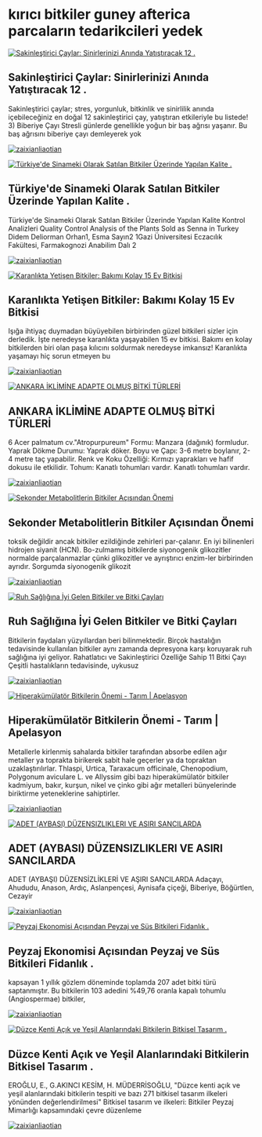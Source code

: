 # kırıcı bitkiler guney afterica parcaların tedarikcileri yedek
<a href="https://mnn.zoosnet.net/LR/Chatpre.aspx?id=MNN94995150&p=https://topgrinding.com/" target="_blank">![Sakinleştirici Çaylar: Sinirlerinizi Anında Yatıştıracak 12 .](https://github.com/technlg/images/blob/main/44.jpg)</a>
## Sakinleştirici Çaylar: Sinirlerinizi Anında Yatıştıracak 12 .
Sakinleştirici çaylar; stres, yorgunluk, bitkinlik ve sinirlilik anında içebileceğiniz en doğal 12 sakinleştirici çay, yatıştıran etkileriyle bu listede! 3) Biberiye Çayı Stresli günlerde genellikle yoğun bir baş ağrısı yaşanır. Bu baş ağrısını biberiye çayı demleyerek yok 
<a href="https://mnn.zoosnet.net/LR/Chatpre.aspx?id=MNN94995150&p=https://topgrinding.com/" target="_blank"><img src="https://github.com/technlg/images/raw/main/chat11.jpg" alt="zaixianliaotian"/></a><a href="//whatsapp.shibangsoft.com/WhatsApp.php" ><img src="https://github.com/technlg/images/raw/main/chat11.png" alt=""></a>
<a href="https://mnn.zoosnet.net/LR/Chatpre.aspx?id=MNN94995150&p=https://topgrinding.com/" target="_blank">![Türkiye'de Sinameki Olarak Satılan Bitkiler Üzerinde Yapılan Kalite .](https://github.com/technlg/images/blob/main/32.jpg)</a>
## Türkiye'de Sinameki Olarak Satılan Bitkiler Üzerinde Yapılan Kalite .
Türkiye'de Sinameki Olarak Satılan Bitkiler Üzerinde Yapılan Kalite Kontrol Analizleri Quality Control Analysis of the Plants Sold as Senna in Turkey Didem Deliorman Orhan1, Esma Sayın2 1Gazi Üniversitesi Eczacılık Fakültesi, Farmakognozi Anabilim Dalı 2
<a href="https://mnn.zoosnet.net/LR/Chatpre.aspx?id=MNN94995150&p=https://topgrinding.com/" target="_blank"><img src="https://github.com/technlg/images/raw/main/chat11.jpg" alt="zaixianliaotian"/></a><a href="//whatsapp.shibangsoft.com/WhatsApp.php" ><img src="https://github.com/technlg/images/raw/main/chat11.png" alt=""></a>
<a href="https://mnn.zoosnet.net/LR/Chatpre.aspx?id=MNN94995150&p=https://topgrinding.com/" target="_blank">![Karanlıkta Yetişen Bitkiler: Bakımı Kolay 15 Ev Bitkisi](https://github.com/technlg/images/blob/main/37.jpg)</a>
## Karanlıkta Yetişen Bitkiler: Bakımı Kolay 15 Ev Bitkisi
Işığa ihtiyaç duymadan büyüyebilen birbirinden güzel bitkileri sizler için derledik. İşte neredeyse karanlıkta yaşayabilen 15 ev bitkisi. Bakımı en kolay bitkilerden biri olan paşa kılıcını soldurmak neredeyse imkansız! Karanlıkta yaşamayı hiç sorun etmeyen bu 
<a href="https://mnn.zoosnet.net/LR/Chatpre.aspx?id=MNN94995150&p=https://topgrinding.com/" target="_blank"><img src="https://github.com/technlg/images/raw/main/chat11.jpg" alt="zaixianliaotian"/></a><a href="//whatsapp.shibangsoft.com/WhatsApp.php" ><img src="https://github.com/technlg/images/raw/main/chat11.png" alt=""></a>
<a href="https://mnn.zoosnet.net/LR/Chatpre.aspx?id=MNN94995150&p=https://topgrinding.com/" target="_blank">![ANKARA İKLİMİNE ADAPTE OLMUŞ BİTKİ TÜRLERİ](https://github.com/technlg/images/blob/main/29.jpg)</a>
## ANKARA İKLİMİNE ADAPTE OLMUŞ BİTKİ TÜRLERİ
6 Acer palmatum cv."Atropurpureum" Formu: Manzara (dağınık) formludur. Yaprak Dökme Durumu: Yaprak döker. Boyu ve Çapı: 3-6 metre boylanır, 2-4 metre taç yapabilir. Renk ve Koku Özelliği: Kırmızı yaprakları ve hafif dokusu ile etkilidir. Tohum: Kanatlı tohumları vardır. Kanatlı tohumları vardır.
<a href="https://mnn.zoosnet.net/LR/Chatpre.aspx?id=MNN94995150&p=https://topgrinding.com/" target="_blank"><img src="https://github.com/technlg/images/raw/main/chat11.jpg" alt="zaixianliaotian"/></a><a href="//whatsapp.shibangsoft.com/WhatsApp.php" ><img src="https://github.com/technlg/images/raw/main/chat11.png" alt=""></a>
<a href="https://mnn.zoosnet.net/LR/Chatpre.aspx?id=MNN94995150&p=https://topgrinding.com/" target="_blank">![Sekonder Metabolitlerin Bitkiler Açısından Önemi](https://github.com/technlg/images/blob/main/2.jpg)</a>
## Sekonder Metabolitlerin Bitkiler Açısından Önemi
toksik değildir ancak bitkiler ezildiğinde zehirleri par-çalanır. En iyi bilinenleri hidrojen siyanit (HCN). Bo-zulmamış bitkilerde siyonogenik glikozitler normalde parçalanmazlar çünki glikozitler ve ayrıştırıcı enzim-ler birbirinden ayrıdır. Sorgumda siyonogenik glikozit
<a href="https://mnn.zoosnet.net/LR/Chatpre.aspx?id=MNN94995150&p=https://topgrinding.com/" target="_blank"><img src="https://github.com/technlg/images/raw/main/chat11.jpg" alt="zaixianliaotian"/></a><a href="//whatsapp.shibangsoft.com/WhatsApp.php" ><img src="https://github.com/technlg/images/raw/main/chat11.png" alt=""></a>
<a href="https://mnn.zoosnet.net/LR/Chatpre.aspx?id=MNN94995150&p=https://topgrinding.com/" target="_blank">![Ruh Sağlığına İyi Gelen Bitkiler ve Bitki Çayları](https://github.com/technlg/images/blob/main/52.jpg)</a>
## Ruh Sağlığına İyi Gelen Bitkiler ve Bitki Çayları
Bitkilerin faydaları yüzyıllardan beri bilinmektedir. Birçok hastalığın tedavisinde kullanılan bitkiler aynı zamanda depresyona karşı koruyarak ruh sağlığına iyi geliyor. Rahatlatıcı ve Sakinleştirici Özelliğe Sahip 11 Bitki Çayı Çeşitli hastalıkların tedavisinde, uykusuz 
<a href="https://mnn.zoosnet.net/LR/Chatpre.aspx?id=MNN94995150&p=https://topgrinding.com/" target="_blank"><img src="https://github.com/technlg/images/raw/main/chat11.jpg" alt="zaixianliaotian"/></a><a href="//whatsapp.shibangsoft.com/WhatsApp.php" ><img src="https://github.com/technlg/images/raw/main/chat11.png" alt=""></a>
<a href="https://mnn.zoosnet.net/LR/Chatpre.aspx?id=MNN94995150&p=https://topgrinding.com/" target="_blank">![Hiperakümülatör Bitkilerin Önemi - Tarım | Apelasyon](https://github.com/technlg/images/blob/main/45.jpg)</a>
## Hiperakümülatör Bitkilerin Önemi - Tarım | Apelasyon
Metallerle kirlenmiş sahalarda bitkiler tarafından absorbe edilen ağır metaller ya toprakta birikerek sabit hale geçerler ya da topraktan uzaklaştırılırlar. Thlaspi, Urtica, Taraxacum officinale, Chenopodium, Polygonum aviculare L. ve Allyssim gibi bazı hiperakümülatör bitkiler kadmiyum, bakır, kurşun, nikel ve çinko gibi ağır metalleri bünyelerinde biriktirme yeteneklerine sahiptirler.
<a href="https://mnn.zoosnet.net/LR/Chatpre.aspx?id=MNN94995150&p=https://topgrinding.com/" target="_blank"><img src="https://github.com/technlg/images/raw/main/chat11.jpg" alt="zaixianliaotian"/></a><a href="//whatsapp.shibangsoft.com/WhatsApp.php" ><img src="https://github.com/technlg/images/raw/main/chat11.png" alt=""></a>
<a href="https://mnn.zoosnet.net/LR/Chatpre.aspx?id=MNN94995150&p=https://topgrinding.com/" target="_blank">![ADET (AYBASI) DÜZENSIZLIKLERI VE ASIRI SANCILARDA](https://github.com/technlg/images/blob/main/56.jpg)</a>
## ADET (AYBASI) DÜZENSIZLIKLERI VE ASIRI SANCILARDA
ADET (AYBAŞI) DÜZENSİZLİKLERİ VE AŞIRI SANCILARDA Adaçayı, Ahududu, Anason, Ardıç, Aslanpençesi, Aynisafa çiçeği, Biberiye, Böğürtlen, Cezayir 
<a href="https://mnn.zoosnet.net/LR/Chatpre.aspx?id=MNN94995150&p=https://topgrinding.com/" target="_blank"><img src="https://github.com/technlg/images/raw/main/chat11.jpg" alt="zaixianliaotian"/></a><a href="//whatsapp.shibangsoft.com/WhatsApp.php" ><img src="https://github.com/technlg/images/raw/main/chat11.png" alt=""></a>
<a href="https://mnn.zoosnet.net/LR/Chatpre.aspx?id=MNN94995150&p=https://topgrinding.com/" target="_blank">![Peyzaj Ekonomisi Açısından Peyzaj ve Süs Bitkileri Fidanlık .](https://github.com/technlg/images/blob/main/43.jpg)</a>
## Peyzaj Ekonomisi Açısından Peyzaj ve Süs Bitkileri Fidanlık .
kapsayan 1 yıllık gözlem döneminde toplamda 207 adet bitki türü saptanmıştır. Bu bitkilerin 103 adedini %49,76 oranla kapalı tohumlu (Angiospermae) bitkiler,
<a href="https://mnn.zoosnet.net/LR/Chatpre.aspx?id=MNN94995150&p=https://topgrinding.com/" target="_blank"><img src="https://github.com/technlg/images/raw/main/chat11.jpg" alt="zaixianliaotian"/></a><a href="//whatsapp.shibangsoft.com/WhatsApp.php" ><img src="https://github.com/technlg/images/raw/main/chat11.png" alt=""></a>
<a href="https://mnn.zoosnet.net/LR/Chatpre.aspx?id=MNN94995150&p=https://topgrinding.com/" target="_blank">![Düzce Kenti Açık ve Yeşil Alanlarındaki Bitkilerin Bitkisel Tasarım .](https://github.com/technlg/images/blob/main/29.jpg)</a>
## Düzce Kenti Açık ve Yeşil Alanlarındaki Bitkilerin Bitkisel Tasarım .
EROĞLU, E., G.AKINCI KESİM, H. MÜDERRİSOĞLU, "Düzce kenti açık ve yeşil alanlarındaki bitkilerin tespiti ve bazı 271 bitkisel tasarım ilkeleri yönünden değerlendirilmesi" Bitkisel tasarım ve ilkeleri: Bitkiler Peyzaj Mimarlığı kapsamındaki çevre düzenleme
<a href="https://mnn.zoosnet.net/LR/Chatpre.aspx?id=MNN94995150&p=https://topgrinding.com/" target="_blank"><img src="https://github.com/technlg/images/raw/main/chat11.jpg" alt="zaixianliaotian"/></a><a href="//whatsapp.shibangsoft.com/WhatsApp.php" ><img src="https://github.com/technlg/images/raw/main/chat11.png" alt=""></a>
